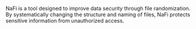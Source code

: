 NaFi is a tool designed to improve data security through file randomization. By systematically changing the structure and naming of files, NaFi protects sensitive information from unauthorized access.
